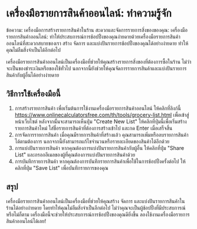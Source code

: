 เครื่องมือรายการสินค้าออนไลน์: ทำความรู้จัก
===========================================

ข้อความ: เครื่องมือการสร้างรายการสินค้าในร้าน สะดวกและจัดการรายการสิ่งของของคุณ: เครื่องมือรายการสินค้าออนไลน์: ทำให้ประสบการณ์การช้อปปิ้งของคุณง่ายดายด้วยเครื่องมือรายการสินค้าออนไลน์ที่สะดวกสบายของเรา สร้าง จัดการ และแบ่งปันรายการช้อปปิ้งของคุณได้อย่างง่ายดาย ทำให้คุณไม่ลืมสิ่งจำเป็นได้อีกต่อไป

เครื่องมือรายการสินค้าออนไลน์เป็นเครื่องมือที่ช่วยให้คุณสร้างรายการสิ่งของที่ต้องการซื้อในร้าน ไม่ว่าจะเป็นของชำระเงินหรือของใช้ทั่วไป นอกจากนี้ยังช่วยให้คุณจัดการรายการสินค้าและแบ่งปันรายการสินค้ากับผู้อื่นได้อย่างง่ายดาย

วิธีการใช้เครื่องมือนี้
-----------------------

1. การสร้างรายการสินค้า เพื่อเริ่มต้นการใช้งานเครื่องมือรายการสินค้าออนไลน์ ให้คลิกที่ลิงก์นี้ <https://www.onlinecalculatorsfree.com/th/tools/grocery-list.html> เพื่อเข้าสู่หน้าเว็บไซต์ หลังจากนั้นจะสามารถเห็นปุ่ม "Create New List" ให้คลิกที่ปุ่มนี้เพื่อเริ่มสร้างรายการสินค้าใหม่ ใส่ชื่อรายการสินค้าที่ต้องการสร้างเข้าไป และกด Enter เมื่อเสร็จสิ้น
2. การจัดการรายการสินค้า เมื่อคุณมีรายการสินค้าที่สร้างแล้ว คุณสามารถเพิ่มหรือลบรายการสินค้าได้ตามต้องการ นอกจากนี้ยังสามารถแก้ไขจำนวนหรือรายละเอียดของสินค้าได้อีกด้วย
3. การแบ่งปันรายการสินค้า หากคุณต้องการแบ่งปันรายการสินค้ากับผู้อื่น ให้คลิกที่ปุ่ม "Share List" และกรอกอีเมลของผู้ที่คุณต้องการแบ่งปันรายการสินค้าด้วย
4. การบันทึกรายการสินค้า หากคุณต้องการบันทึกรายการสินค้าเพื่อใช้ในการช้อปปิ้งครั้งต่อไป ให้คลิกที่ปุ่ม "Save List" เพื่อบันทึกรายการของคุณ

สรุป
----

เครื่องมือรายการสินค้าออนไลน์เป็นเครื่องมือที่ช่วยให้คุณสร้าง จัดการ และแบ่งปันรายการสินค้าในร้านได้อย่างง่ายดาย โดยทำให้คุณไม่ลืมสิ่งจำเป็นอีกต่อไป ไม่ว่าคุณจะเป็นผู้ช้อปปิ้งที่มีประสบการณ์หรือไม่ก็ตาม เครื่องมือนี้จะช่วยให้ประสบการณ์การช้อปปิ้งของคุณดียิ่งขึ้น ลองใช้งานเครื่องมือรายการสินค้าออนไลน์ได้เลย!